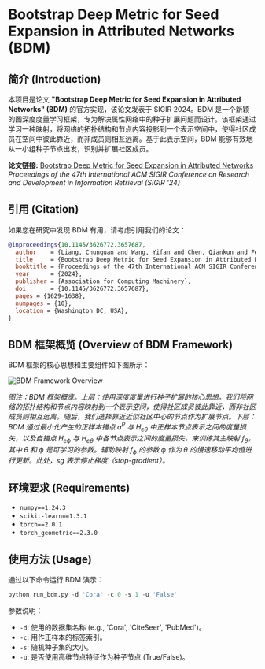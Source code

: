 # Bootstrap Deep Metric for Seed Expansion in Attributed Networks (BDM)

## 简介 (Introduction)

本项目是论文 **"Bootstrap Deep Metric for Seed Expansion in Attributed Networks" (BDM)** 的官方实现，该论文发表于 SIGIR 2024。BDM 是一个新颖的图深度度量学习框架，专为解决属性网络中的种子扩展问题而设计。该框架通过学习一种映射，将网络的拓扑结构和节点内容投影到一个表示空间中，使得社区成员在空间中彼此靠近，而非成员则相互远离。基于此表示空间，BDM 能够有效地从一小组种子节点出发，识别并扩展社区成员。

**论文链接:**
[Bootstrap Deep Metric for Seed Expansion in Attributed Networks](https://dl.acm.org/doi/10.1145/3626772.3657687)
*Proceedings of the 47th International ACM SIGIR Conference on Research and Development in Information Retrieval (SIGIR '24)*


## 引用 (Citation)

如果您在研究中发现 BDM 有用，请考虑引用我们的论文：

```bibtex
@inproceedings{10.1145/3626772.3657687,
  author    = {Liang, Chunquan and Wang, Yifan and Chen, Qiankun and Feng, Xinyuan and Wang, Luyue and Li, Mei and Zhang, Hongming},
  title     = {Bootstrap Deep Metric for Seed Expansion in Attributed Networks},
  booktitle = {Proceedings of the 47th International ACM SIGIR Conference on Research and Development in Information Retrieval (SIGIR '24)},
  year      = {2024},
  publisher = {Association for Computing Machinery},
  doi       = {10.1145/3626772.3657687},
  pages = {1629–1638},
  numpages = {10},
  location = {Washington DC, USA}, 
}
```

## BDM 框架概览 (Overview of BDM Framework)

BDM 框架的核心思想和主要组件如下图所示：

![BDM Framework Overview](https://github.com/user-attachments/assets/7c5783a5-d6b4-4751-9a14-0867d96f3a63)

*图注：BDM 框架概览。上层：使用深度度量进行种子扩展的核心思想。我们将网络的拓扑结构和节点内容映射到一个表示空间，使得社区成员彼此靠近，而非社区成员则相互远离。随后，我们选择靠近近似社区中心的节点作为扩展节点。下层：BDM 通过最小化产生的正样本锚点 $a^P$ 与 $H_{e\theta}$ 中正样本节点表示之间的度量损失，以及自锚点 $H_{e\phi}$ 与 $H_{e\theta}$ 中各节点表示之间的度量损失，来训练其主映射 $f_{\theta}$，其中 $\theta$ 和 $\phi$ 是可学习的参数。辅助映射 $f_{\phi}$ 的参数 $\phi$ 作为 $\theta$ 的慢速移动平均值进行更新。此处，sg 表示停止梯度（stop-gradient）。*

## 环境要求 (Requirements)

- `numpy==1.24.3`
- `scikit-learn==1.3.1`
- `torch==2.0.1`
- `torch_geometric==2.3.0`

## 使用方法 (Usage)

通过以下命令运行 BDM 演示：

```python
python run_bdm.py -d 'Cora' -c 0 -s 1 -u 'False'
```

参数说明：
- `-d`: 使用的数据集名称 (e.g., 'Cora', 'CiteSeer', 'PubMed')。
- `-c`: 用作正样本的标签索引。
- `-s`: 随机种子集的大小。
- `-u`: 是否使用高维节点特征作为种子节点 (True/False)。


